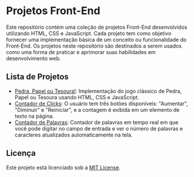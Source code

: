 # Projetos Front-End

Este repositório contém uma coleção de projetos Front-End desenvolvidos utilizando HTML, CSS e JavaScript. Cada projeto tem como objetivo fornecer uma implementação básica de um conceito ou funcionalidade do Front-End. Os projetos neste repositório são destinados a serem usados como uma forma de praticar e aprimorar suas habilidades em desenvolvimento web.

## Lista de Projetos

- [Pedra, Papel ou Tesoura!](https://rafaelmachadobr.github.io/projetos-frontend/pedra-papel-tesoura/): Implementação do jogo clássico de Pedra, Papel ou Tesoura usando HTML, CSS e JavaScript.
- [Contador de Clicks](https://rafaelmachadobr.github.io/projetos-frontend/contador-clicks/): O usuário tem três botões disponíveis: "Aumentar", "Diminuir" e "Reiniciar", e a contagem é exibida em um elemento de texto na página.
- [Contador de Palavras](https://rafaelmachadobr.github.io/projetos-frontend/contador-palavras/): Contador de palavras em tempo real em que você pode digitar no campo de entrada e ver o número de palavras e caracteres atualizados automaticamente na tela.

## Licença

Este projeto está licenciado sob a [MIT License](https://github.com/rafaelmachadobr/projetos-frontend/blob/master/LICENSE).
